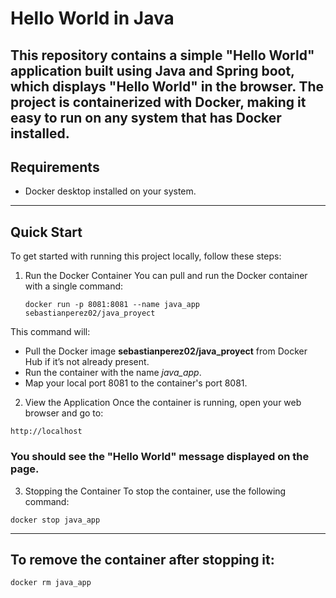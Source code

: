 
# Hello World in Java
**This repository contains a simple "Hello World" application built using Java and Spring boot, which displays "Hello World" in the browser. The project is containerized with Docker, making it easy to run on any system that has Docker installed.**
---
## Requirements
- Docker desktop installed on your system.

---
## Quick Start
To get started with running this project locally, follow these steps:

1. Run the Docker Container
You can pull and run the Docker container with a single command:

   ~~~
   docker run -p 8081:8081 --name java_app sebastianperez02/java_proyect
   ~~~
This command will:

- Pull the Docker image **sebastianperez02/java_proyect** from Docker Hub if it’s not already present.
- Run the container with the name *java_app*.
- Map your local port 8081 to the container's port 8081.

2. View the Application
Once the container is running, open your web browser and go to:

~~~
http://localhost
~~~
### You should see the "Hello World" message displayed on the page.

3. Stopping the Container
To stop the container, use the following command:

~~~
docker stop java_app
~~~
---
## To remove the container after stopping it:

~~~
docker rm java_app
~~~
